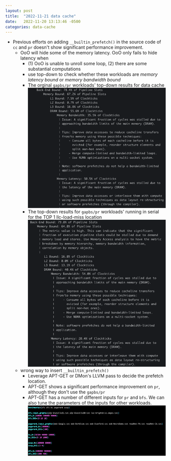 ```yaml
---
layout: post
title:  "2022-11-21 data cache"
date:   2022-11-20 13:13:46 -0500
categories: data-cache
---
```

- Previous efforts on adding `__builtin_prefetch()` in the source code of `cc` and `pr` doesn't show significant performance improvement.
	* OoO will hide some of the memory latency. OoO only fails to hide latency when 
		+ (1) OoO is unable to unroll some loop, (2) there are some substantial computations
		+ use top-down to check whether these workloads are <em> memory latency bound </em> or <em> memory bandwidth bound </em>
		+ The orginal `gapbs/pr` workloads' top-down results for data cache
		![top-down pr omp](/assets/2022-11-21/pr_omp.png)
		+ The top-down results for `gapbs/pr` workloads' running in serial for the TOP 1 llc-load-miss location
		![top-down pr serial](/assets/2022-11-21/pr_serial.png)
	* wrong way to insert `__builtin_prefetch()`
		+ Leverage APT-GET or DMon's LLVM pass to decide the prefetch location. 
		+ APT-GET shows a significant performance improvement on `pr`, although they don't use the `gapbs/pr`
		+ APT-GET has a number of different inputs for `pr` and `bfs`. We can also tune the parameters of the inputs for other workloads.
		![apt-get inputs](/assets/2022-11-21/apt-get.png) 
